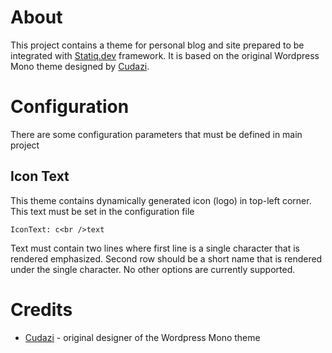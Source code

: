 # About
This project contains a theme for personal blog and site prepared to be integrated with [Statiq.dev](https://statiq.dev) framework. It is based on the
original Wordpress Mono theme designed by [Cudazi](http://cudazi.com/).

# Configuration
There are some configuration parameters that must be defined in main project

## Icon Text
This theme contains dynamically generated icon (logo) in top-left corner. This text must be set in the configuration file

```
IconText: c<br />text
```
Text must contain two lines where first line is a single character that is rendered emphasized. Second row should be a short name that is rendered under the single character. No other options are currently supported.

# Credits
* [Cudazi](http://cudazi.com/) - original designer of the Wordpress Mono theme

